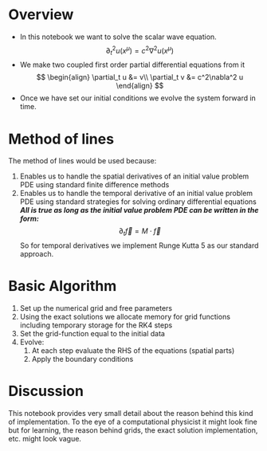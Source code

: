 # Overview
- In this notebook we want to solve the scalar wave equation.
  $$
  \partial_t^2 u (x^\mu) = c^2 \nabla^2 u(x^\mu)
  $$
- We make two coupled first order partial differential equations from it
  $$
  \begin{align}
  \partial_t u &= v\\
  \partial_t v &= c^2\nabla^2 u
  \end{align}
  $$
- Once we have set our initial conditions we evolve the system forward in time.
# Method of lines
 The method of lines would be used because:
 1. Enables us to handle the spatial derivatives of an initial value problem PDE using standard finite difference methods
 2. Enables us to handle the temporal derivative of an initial value problem PDE using standard strategies for solving ordinary differential equations
 ***All is true as long as the initial value problem PDE can be written in the form:***
 $$
 \partial_t \vec f = M\cdot \vec f
 $$
 So for temporal derivatives we implement Runge Kutta 5 as our standard approach.

# Basic Algorithm
1. Set up the numerical grid and free parameters
2. Using the exact solutions we allocate memory for grid functions including temporary storage for the RK4 steps
3. Set the grid-function equal to the initial data
4. Evolve:
	1. At each step evaluate the RHS of the equations (spatial parts)
	2. Apply the boundary conditions

# Discussion
This notebook provides very small detail about the reason behind this kind of implementation. To the eye of a computational physicist it might look fine but for learning, the reason behind grids, the exact solution implementation, etc. might look vague.
 